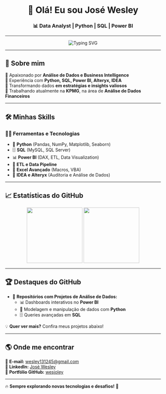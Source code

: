 <h1 align="center">👋 Olá! Eu sou José Wesley</h1>
<h3 align="center">📊 Data Analyst | Python | SQL | Power BI</h3>

---

<div align="center">
  <img src="https://readme-typing-svg.herokuapp.com?font=Fira+Code&weight=500&size=20&duration=4000&pause=1000&color=34D3C2&width=500&lines=Explorando+dados+para+decis%C3%B5es+estrat%C3%A9gicas...;Criando+insights+com+Python%2C+SQL+e+BI...;Transformando+dados+em+ação...;Sempre+aprendendo+e+evoluindo...+%F0%9F%8E%80" alt="Typing SVG" />
</div>

---

## 📌 **Sobre mim**
🔹 Apaixonado por **Análise de Dados e Business Intelligence**  
🔹 Experiência com **Python, SQL, Power BI, Alteryx, IDEA**  
🔹 Transformando dados **em estratégias e insights valiosos**  
🔹 Trabalhando atualmente na **KPMG**, na área de **Análise de Dados Financeiros**  

---

## 🛠️ **Minhas Skills**  
### **👨‍💻 Ferramentas e Tecnologias**
- 🐍 **Python** (Pandas, NumPy, Matplotlib, Seaborn)  
- 🗄️ **SQL** (MySQL, SQL Server)  
- 📊 **Power BI** (DAX, ETL, Data Visualization)  
- 🔄 **ETL e Data Pipeline**  
- 📂 **Excel Avançado** (Macros, VBA)  
- 🔎 **IDEA e Alteryx** (Auditoria e Análise de Dados)  

---

## 📈 **Estatísticas do GitHub**
<div align="center">
  <img height="180em" src="https://github-readme-stats.vercel.app/api?username=wesjoley&show_icons=true&theme=radical&count_private=true" />
  <img height="180em" src="https://github-readme-stats.vercel.app/api/top-langs/?username=wesjoley&layout=compact&langs_count=7&theme=radical"/>
</div>

---

## 🏆 **Destaques do GitHub**
- 🔹 **Repositórios com Projetos de Análise de Dados:**  
  - 📊 Dashboards interativos no **Power BI**  
  - 🐍 Modelagem e manipulação de dados com **Python**  
  - 🗄️ Queries avançadas em **SQL**  

💡 **Quer ver mais?** Confira meus projetos abaixo!  

---

## 🌎 **Onde me encontrar**
📩 **E-mail:** [wesley131245@gmail.com](mailto:wesley131245@gmail.com)  
📂 **LinkedIn:** [José Wesley](https://www.linkedin.com/in/jos%C3%A9-wesley-782ba71a8/)  
💼 **Portfólio GitHub:** [wesjoley](https://github.com/wesjoley)  

---

🔥 **Sempre explorando novas tecnologias e desafios!** 🚀  
